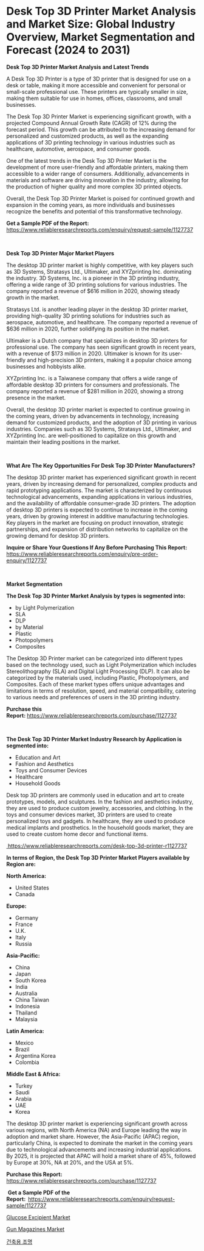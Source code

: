<p><h1>Desk Top 3D Printer Market Analysis and Market Size: Global Industry Overview, Market Segmentation and Forecast (2024 to 2031)</h1></p><p><strong>Desk Top 3D Printer Market Analysis and Latest Trends</strong></p>
<p><p>A Desk Top 3D Printer is a type of 3D printer that is designed for use on a desk or table, making it more accessible and convenient for personal or small-scale professional use. These printers are typically smaller in size, making them suitable for use in homes, offices, classrooms, and small businesses.</p><p>The Desk Top 3D Printer Market is experiencing significant growth, with a projected Compound Annual Growth Rate (CAGR) of 12% during the forecast period. This growth can be attributed to the increasing demand for personalized and customized products, as well as the expanding applications of 3D printing technology in various industries such as healthcare, automotive, aerospace, and consumer goods.</p><p>One of the latest trends in the Desk Top 3D Printer Market is the development of more user-friendly and affordable printers, making them accessible to a wider range of consumers. Additionally, advancements in materials and software are driving innovation in the industry, allowing for the production of higher quality and more complex 3D printed objects.</p><p>Overall, the Desk Top 3D Printer Market is poised for continued growth and expansion in the coming years, as more individuals and businesses recognize the benefits and potential of this transformative technology.</p></p>
<p><strong>Get a Sample PDF of the Report:&nbsp;</strong> <a href="https://www.reliableresearchreports.com/enquiry/request-sample/1127737">https://www.reliableresearchreports.com/enquiry/request-sample/1127737</a></p>
<p>&nbsp;</p>
<p><strong>Desk Top 3D Printer Major Market Players</strong></p>
<p><p>The desktop 3D printer market is highly competitive, with key players such as 3D Systems, Stratasys Ltd., Ultimaker, and XYZprinting Inc. dominating the industry. 3D Systems, Inc. is a pioneer in the 3D printing industry, offering a wide range of 3D printing solutions for various industries. The company reported a revenue of $616 million in 2020, showing steady growth in the market. </p><p>Stratasys Ltd. is another leading player in the desktop 3D printer market, providing high-quality 3D printing solutions for industries such as aerospace, automotive, and healthcare. The company reported a revenue of $636 million in 2020, further solidifying its position in the market.</p><p>Ultimaker is a Dutch company that specializes in desktop 3D printers for professional use. The company has seen significant growth in recent years, with a revenue of $173 million in 2020. Ultimaker is known for its user-friendly and high-precision 3D printers, making it a popular choice among businesses and hobbyists alike.</p><p>XYZprinting Inc. is a Taiwanese company that offers a wide range of affordable desktop 3D printers for consumers and professionals. The company reported a revenue of $281 million in 2020, showing a strong presence in the market.</p><p>Overall, the desktop 3D printer market is expected to continue growing in the coming years, driven by advancements in technology, increasing demand for customized products, and the adoption of 3D printing in various industries. Companies such as 3D Systems, Stratasys Ltd., Ultimaker, and XYZprinting Inc. are well-positioned to capitalize on this growth and maintain their leading positions in the market.</p></p>
<p>&nbsp;</p>
<p><strong>What Are The Key Opportunities For Desk Top 3D Printer Manufacturers?</strong></p>
<p><p>The desktop 3D printer market has experienced significant growth in recent years, driven by increasing demand for personalized, complex products and rapid prototyping applications. The market is characterized by continuous technological advancements, expanding applications in various industries, and the availability of affordable consumer-grade 3D printers. The adoption of desktop 3D printers is expected to continue to increase in the coming years, driven by growing interest in additive manufacturing technologies. Key players in the market are focusing on product innovation, strategic partnerships, and expansion of distribution networks to capitalize on the growing demand for desktop 3D printers.</p></p>
<p><strong>Inquire or Share Your Questions If Any Before Purchasing This Report:</strong> <a href="https://www.reliableresearchreports.com/enquiry/pre-order-enquiry/1127737">https://www.reliableresearchreports.com/enquiry/pre-order-enquiry/1127737</a></p>
<p>&nbsp;</p>
<p><strong>Market Segmentation</strong></p>
<p><strong>The Desk Top 3D Printer Market Analysis by types is segmented into:</strong></p>
<p><ul><li>by Light Polymerization</li><li>SLA</li><li>DLP</li><li>by Material</li><li>Plastic</li><li>Photopolymers</li><li>Composites</li></ul></p>
<p><p>The Desktop 3D Printer market can be categorized into different types based on the technology used, such as Light Polymerization which includes Stereolithography (SLA) and Digital Light Processing (DLP). It can also be categorized by the materials used, including Plastic, Photopolymers, and Composites. Each of these market types offers unique advantages and limitations in terms of resolution, speed, and material compatibility, catering to various needs and preferences of users in the 3D printing industry.</p></p>
<p><strong>Purchase this Report:&nbsp;</strong><a href="https://www.reliableresearchreports.com/purchase/1127737">https://www.reliableresearchreports.com/purchase/1127737</a></p>
<p>&nbsp;</p>
<p><strong>The Desk Top 3D Printer Market Industry Research by Application is segmented into:</strong></p>
<p><ul><li>Education and Art</li><li>Fashion and Aesthetics</li><li>Toys and Consumer Devices</li><li>Healthcare</li><li>Household Goods</li></ul></p>
<p><p>Desk top 3D printers are commonly used in education and art to create prototypes, models, and sculptures. In the fashion and aesthetics industry, they are used to produce custom jewelry, accessories, and clothing. In the toys and consumer devices market, 3D printers are used to create personalized toys and gadgets. In healthcare, they are used to produce medical implants and prosthetics. In the household goods market, they are used to create custom home decor and functional items.</p></p>
<p><a href="https://www.reliableresearchreports.com/desk-top-3d-printer-r1127737">&nbsp;https://www.reliableresearchreports.com/desk-top-3d-printer-r1127737</a></p>
<p><strong>In terms of Region, the Desk Top 3D Printer Market Players available by Region are:</strong></p>
<p>
    <p> <strong> North America: </strong>
        <ul>
            <li>United States</li>
            <li>Canada</li>
        </ul>
        </p> 
    <p> <strong> Europe: </strong>
        <ul>
            <li>Germany</li>
            <li>France</li>
            <li>U.K.</li>
            <li>Italy</li>
            <li>Russia</li>
        </ul>
        </p> 
    <p> <strong> Asia-Pacific: </strong>
        <ul>
            <li>China</li>
            <li>Japan</li>
            <li>South Korea</li>
            <li>India</li>
            <li>Australia</li>
            <li>China Taiwan</li>
            <li>Indonesia</li>
            <li>Thailand</li>
            <li>Malaysia</li>
        </ul>
        </p> 
    <p> <strong> Latin America: </strong>
        <ul>
            <li>Mexico</li>
            <li>Brazil</li>
            <li>Argentina Korea</li>
            <li>Colombia</li>
        </ul>
        </p> 
    <p> <strong> Middle East & Africa: </strong>
        <ul>
            <li>Turkey</li>
            <li>Saudi</li>
            <li>Arabia</li>
            <li>UAE</li>
            <li>Korea</li>
        </ul>
    </p>
    </p>
<p><p>The desktop 3D printer market is experiencing significant growth across various regions, with North America (NA) and Europe leading the way in adoption and market share. However, the Asia-Pacific (APAC) region, particularly China, is expected to dominate the market in the coming years due to technological advancements and increasing industrial applications. By 2025, it is projected that APAC will hold a market share of 45%, followed by Europe at 30%, NA at 20%, and the USA at 5%.</p></p>
<p><strong>Purchase this Report: </strong><a href="https://www.reliableresearchreports.com/purchase/1127737">https://www.reliableresearchreports.com/purchase/1127737</a></p>
<p>&nbsp;<strong>Get a Sample PDF of the Report:&nbsp;&nbsp;</strong><a href="https://www.reliableresearchreports.com/enquiry/request-sample/1127737">https://www.reliableresearchreports.com/enquiry/request-sample/1127737</a></p>
<p><strong></strong></p>
<p><p><a href="https://www.linkedin.com/pulse/glucose-excipient-market-analysis-its-cagr-segmentation-yzhye">Glucose Excipient Market</a></p><p><a href="https://www.linkedin.com/pulse/gun-magazines-market-trends-analysis-forecasted-period-fdvbe?trackingId=zjwEKfwTOLraf3AwKNAgFA%3D%3D">Gun Magazines Market</a></p><p><a href="https://github.com/RonSpencer61/Market-Research-Report-List-1/blob/main/795552251859.md">건축용 조명</a></p></p>